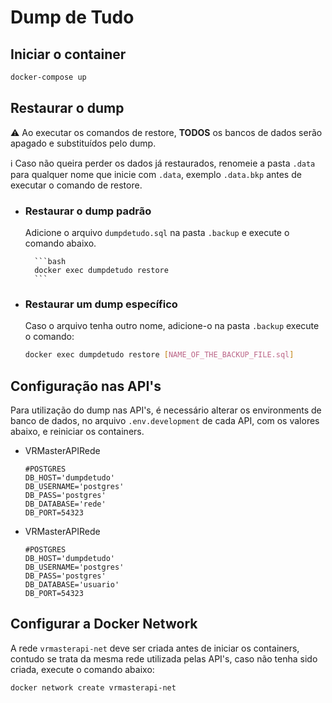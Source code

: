 # Dump de Tudo

## Iniciar o container
    
```bash
docker-compose up
```

## Restaurar o dump

⚠️ Ao executar os comandos de restore, **TODOS** os bancos de dados serão apagado e substituídos pelo dump.

ℹ️ Caso não queira perder os dados já restaurados, renomeie a pasta `.data` para  qualquer nome que inicie com `.data`, exemplo `.data.bkp` antes de executar o comando de restore.

- ### Restaurar o dump padrão

    Adicione o arquivo `dumpdetudo.sql` na pasta `.backup` e execute o comando abaixo.

        ```bash
        docker exec dumpdetudo restore
        ```

- ### Restaurar um dump específico

    Caso o arquivo tenha outro nome, adicione-o na pasta `.backup` execute o comando:

    ```bash
    docker exec dumpdetudo restore [NAME_OF_THE_BACKUP_FILE.sql]
    ```

## Configuração nas API's

Para utilização do dump nas API's, é necessário alterar os environments de banco de dados, no arquivo `.env.development` de cada API, com os valores abaixo, e reiniciar os containers.

- VRMasterAPIRede
    ```env
    #POSTGRES
    DB_HOST='dumpdetudo'
    DB_USERNAME='postgres'
    DB_PASS='postgres'
    DB_DATABASE='rede'
    DB_PORT=54323
    ```
- VRMasterAPIRede
    ```env
    #POSTGRES
    DB_HOST='dumpdetudo'
    DB_USERNAME='postgres'
    DB_PASS='postgres'
    DB_DATABASE='usuario'
    DB_PORT=54323
    ```

## Configurar a Docker Network

A rede `vrmasterapi-net` deve ser criada antes de iniciar os containers, contudo se trata da mesma rede utilizada pelas API's, caso não tenha sido criada, execute o comando abaixo:

```bash 
docker network create vrmasterapi-net
```